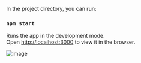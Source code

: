 In the project directory, you can run:

### `npm start`

Runs the app in the development mode.\
Open [http://localhost:3000](http://localhost:3000) to view it in the browser.

![image](https://user-images.githubusercontent.com/85146178/218271003-bfa8687b-9b2a-40ee-9b8a-0cae77f15e1c.png)

